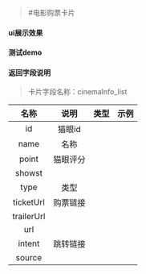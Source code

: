 >#电影购票卡片

#### ui展示效果
#### 测试demo
#### 返回字段说明
>卡片字段名称：cinemaInfo_list

|名称|说明|类型|示例|
|:---:|:---:|:----:|:---:|
|id|  猫眼id|  |  |
|name| 名称 |  |  |
|point| 猫眼评分 |  |  |
|showst|  |  |  |
|type| 类型| | |
|ticketUrl|购票链接 | | |
|trailerUrl| | | |
|url| | | |
|intent|跳转链接 | | |
|source| | | |

